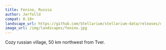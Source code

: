 ```yaml
---
title: Fenino, Russia
author: Jerfolld
compat: 0.10+
landscape_url: https://github.com/Stellarium/stellarium-data/releases/download/landscapes/fenino.zip
image_url: /img/landscapes/fenino.jpg
---
```

Cozy russian village, 50 km northwest from Tver.
